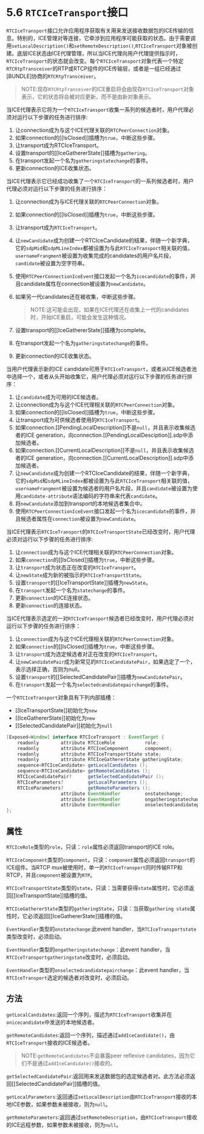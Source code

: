 # 5.6 `RTCIceTransport`接口

`RTCIceTransport`接口允许应用程序获取有关用来发送接收数据包的ICE传输的信息。特别的，ICE管理对等连接，它牵涉到应用程序可能获取的状态。由于需要调用`setLocalDescription()`和`setRemoteDescription()`,`RTCIceTransport`对象被创建。底层ICE状态由ICE代理管理，所以当ICE代理向用户代理提供指示时，`RTCIceTransport`的状态就会改变。每个`RTCIceTransport`对象代表一个特定`RTCRtpTransceiver`的RTP或RTCP组件的ICE传输层，或者是一组已经通过[BUNDLE]协商的`RTCRtpTransceiver`。

> NOTE:现存`RTCRtpTranceiver`的ICE重启将会由现存`RTCIceTransport`对象表示，它的状态将会被对应更新，而不是由新对象表示。

当ICE代理表示它将为一个`RTCIceTransport`收集一系列的候选者时，用户代理必须对运行以下步骤的任务进行排序:

1. 让connection成为与这个ICE代理关联的`RTCPeerConnection`对象。
2. 如果connection的[[IsClosed]]插槽为`true`，中断这些步骤。
3. 让transport成为RTCIceTransport。
4. 设置transport的[[IceGathererState]]插槽为`gathering`。
5. 在transport发起一个名为`gatheringstatechange`的事件。
6. 更新connection的ICE收集状态。

当ICE代理表示它已经成功收集了一个`RTCIceTransport`的一系列候选者时，用户代理必须对运行以下步骤的任务进行排序：

1. 让connection成为与ICE代理关联的`RTCPeerConnection`对象。

2. 如果connection的[[IsClosed]]插槽为`true`，中断这些步骤。

3. 让transport成为`RTCIceTransport`。

4. 让`newCandidate`成为创建一个RTCIceCandidate的结果，伴随一个新字典，它的`sdpMid`和`sdpMLineIndex`都被设置为与此`RTCIceTransport`相关联的值，`usernameFrangment`被设置为收集完成的candidates的用户名片段，`candidate`被设置为空字符串。

5. 使用`RTCPeerConnectionIceEvent`接口发起一个名为`icecandidate`的事件，并且candidate属性在connection被设置为`newCandidate`。

6. 如果另一代candidates还在被收集，中断这些步骤。

   > NOTE:这可能会出现，如果在ICE代理还在收集上一代的candidates时，开始ICE重启，可能会发生这种情况。

7. 设置transport的[[IceGathererState]]插槽为complete。

8. 在transport发起一个名为`gatheringstatechange`的事件。

9. 更新connection的ICE收集状态。

当用户代理表示新的ICE candidate可用于`RTCIceTransport`，或者从ICE候选者池中选择一个，或者从头开始收集它，用户代理必须对运行以下步骤的任务进行排序：

1. 让`candidate`成为可用的ICE候选者。
2. 让connection成为与这个ICE代理相关联的`RTCPeerConnection`对象。
3. 如果connection的[[IsClosed]]插槽为`true`，中断这些步骤。
4. 让transport成为可供候选者使用的`RTCIceTransport`。
5. 如果connection.[[PendingLocalDescription]]不是`null`，并且表示收集候选者的ICE generation，向connection.[[PendingLocalDesciption]].sdp中添加候选者。
6. 如果connection.[[CurrentLocalDescription]]不是`null`，并且表示收集候选者的ICE generation，向connection.[[CurrentLocalDescription]].sdp中添加候选者。
7. 让`newCandidate`成为创建一个RTCIceCandidate的结果，伴随一个新字典，它的`sdpMid`和`sdpMLineIndex`都被设置为与此`RTCIceTransport`相关联的值，`usernameFrangment`被设置为候选者的用户名片段，并且`candidate`被设置为使用`candidate-attribute`语法编码的字符串来代表`candidate`。
8. 将`newCandidate`添加到transport的本地候选者集合中。
9. 使用`RTCPeerConnectionIceEvent`接口发起一个名为`icecandidate`的事件，并且候选者属性在`connection`被设置为`newCandidate`。

当ICE代理表示`RTCIceTransport`的`RTCIceTransportState`已经改变时，用户代理必须对运行以下步骤的任务进行排序:

1. 让`connection`成为与这个ICE代理相关联的`RTCPeerConnection`对象。
2. 如果`connection`的[[IsClosed]]插槽为`true`，中断这些步骤。
3. 让`transport`成为状态正在改变的`RTCIceTransport`。
4. 让`newState`成为新的被指示的`RTCIceTransportState`。
5. 设置`transport`的[[IceTransportState]]插槽为`newState`。
6. 在`transport`发起一个名为`statechange`的事件。
7. 更新`connection`的ICE连接状态。
8. 更新`connection`的连接状态。

当ICE代理表示选定的一对`RTCIceTransport`候选者已经改变时，用户代理必须对运行以下步骤的任务进行排序：

1. 让`connection`成为与这个ICE代理相关联的`RTCPeerConnection`对象。
2. 如果`connection`的[[IsClosed]]插槽为`true`，中断这些步骤。
3. 让`transport`成为选定候选者对正在改变的`RTCIceTransport`。
4. 让`newCandidatePair`成为新常见的`RTCIceCandidatePair`，如果选定了一个，表示选择正确，否则为null。
5. 设置`transport`的[[SelectedCandidatePair]]插槽为`newCandidatePair`。
6. 在`transport`发起一个名为`selectedcandidatepairchange`的事件。

一个`RTCIceTransport`对象具有下列内部插槽：

- [[IceTransportState]]初始化为`new`
- [[IceGathererState]]初始化为`new`
- [[SelectedCandidatePair]]初始化为`null`

```java
[Exposed=Window] interface RTCIceTransport : EventTarget {
    readonly        attribute RTCIceRole           role;
    readonly        attribute RTCIceComponent      component;
    readonly        attribute RTCIceTransportState state;
    readonly        attribute RTCIceGathererState gatheringState;
    sequence<RTCIceCandidate> getLocalCandidates ();
    sequence<RTCIceCandidate> getRemoteCandidates ();
    RTCIceCandidatePair?      getSelectedCandidatePair ();
    RTCIceParameters?         getLocalParameters ();
    RTCIceParameters?         getRemoteParameters ();
                    attribute EventHandler         onstatechange;
                    attribute EventHandler         ongatheringstatechange;
                    attribute EventHandler         onselectedcandidatepairchange;
};
```



## 属性

`RTCIceRole`类型的`role`，只读：`role`属性必须返回transport的ICE role。

`RTCIceComponent`类型的`component`，只读：`component`属性必须返回`transport`的ICE组件。当RTCP mux被使用时，单一的`RTCIceTransport`同时传输RTP和RTCP，并且`component`被设置为`RTP`。

`RTCIceTransportState`类型的`state`，只读：当需要获得`state`属性时，它必须返回[[IceTransportState]]插槽的值。

`RTCIceGathererState`类型的`gatheringState`，只读：当获取`gathering state`属性时，它必须返回[[IceGathererState]]插槽的值。

`EventHandler`类型的`onstatechange`:此event handler，当`RTCIceTransportstate`类型改变时，必须启动。

`EventHandler`类型的`ongatheringstatechange`：此event handler，当`RTCIceTransportgatheringstate`改变时，必须启动。

`EventHandler`类型的`onselectedcandidatepairchange`：此event handler，当`RTCIceTransport`选定的候选者对改变时，必须启动。

## 方法

`getLocalCandidates`:返回一个序列，描述为`RTCIceTransport`收集并在`onicecandidate`中发送的本地候选者。

`getRemoteCandidates`:返回一个序列，描述通过`addIceCandidate()`，由`RTCIceTransport`接收的ICE候选者。

> NOTE:`getRemoteCandidates`不会暴露peer reflexive candidates，因为它们不是通过`addIceCandidate()`接收的。

`getSelectedCandidatePair`:返回用来发送数据包的选定候选者对。此方法必须返回[[SelectedCandidatePair]]插槽的值。

`getLocalParameters`:返回通过`setLocalDescription`由`RTCIceTransport`接收的本地ICE参数，如果参数未被接收，则为`null`。

`getRemoteParameters`:返回通过`setRemoteDescription`，由`RTCIceTransport`接收的ICE远程参数，如果参数未被接收，则为`null`。





